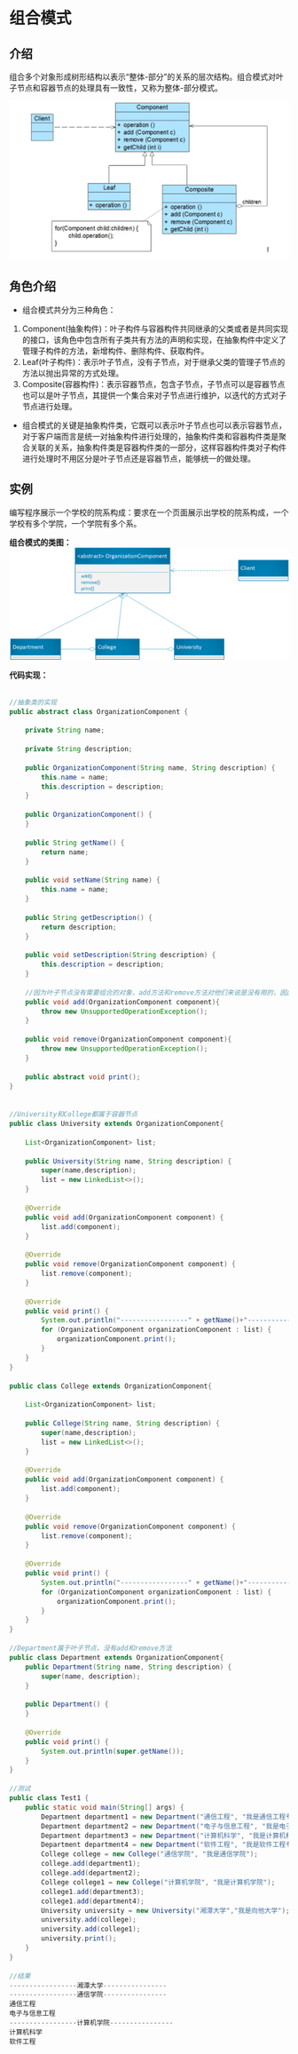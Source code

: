 # 组合模式

## 介绍

组合多个对象形成树形结构以表示“整体-部分”的关系的层次结构。组合模式对叶子节点和容器节点的处理具有一致性，又称为整体-部分模式。

![](vx_images/5168717237692.png)

## 角色介绍

* 组合模式共分为三种角色：
1. Component(抽象构件)：叶子构件与容器构件共同继承的父类或者是共同实现的接口，该角色中包含所有子类共有方法的声明和实现，在抽象构件中定义了管理子构件的方法，新增构件、删除构件、获取构件。
2. Leaf(叶子构件)：表示叶子节点，没有子节点，对于继承父类的管理子节点的方法以抛出异常的方式处理。
3. Composite(容器构件)：表示容器节点，包含子节点，子节点可以是容器节点也可以是叶子节点，其提供一个集合来对子节点进行维护，以迭代的方式对子节点进行处理。

* 组合模式的关键是抽象构件类，它既可以表示叶子节点也可以表示容器节点，对于客户端而言是统一对抽象构件进行处理的，抽象构件类和容器构件类是聚合关联的关系，抽象构件类是容器构件类的一部分，这样容器构件类对子构件进行处理时不用区分是叶子节点还是容器节点，能够统一的做处理。

## 实例

编写程序展示一个学校的院系构成：要求在一个页面展示出学校的院系构成，一个学校有多个学院，一个学院有多个系。

**组合模式的类图：**
![vx_images](vx_images/组合模式.png)

**代码实现：**

```java

//抽象类的实现
public abstract class OrganizationComponent {

    private String name;

    private String description;

    public OrganizationComponent(String name, String description) {
        this.name = name;
        this.description = description;
    }

    public OrganizationComponent() {
    }

    public String getName() {
        return name;
    }

    public void setName(String name) {
        this.name = name;
    }

    public String getDescription() {
        return description;
    }

    public void setDescription(String description) {
        this.description = description;
    }

    //因为叶子节点没有需要组合的对象，add方法和remove方法对他们来说是没有用的，因此不能设置为abstract让他们实现，要默认实现抛出不支持方法。
    public void add(OrganizationComponent component){
        throw new UnsupportedOperationException();
    }

    public void remove(OrganizationComponent component){
        throw new UnsupportedOperationException();
    }

    public abstract void print();
}


//University和College都属于容器节点
public class University extends OrganizationComponent{

    List<OrganizationComponent> list;

    public University(String name, String description) {
        super(name,description);
        list = new LinkedList<>();
    }

    @Override
    public void add(OrganizationComponent component) {
        list.add(component);
    }

    @Override
    public void remove(OrganizationComponent component) {
        list.remove(component);
    }

    @Override
    public void print() {
        System.out.println("-----------------" + getName()+"----------------");
        for (OrganizationComponent organizationComponent : list) {
            organizationComponent.print();
        }
    }
}

public class College extends OrganizationComponent{

    List<OrganizationComponent> list;

    public College(String name, String description) {
        super(name,description);
        list = new LinkedList<>();
    }

    @Override
    public void add(OrganizationComponent component) {
        list.add(component);
    }

    @Override
    public void remove(OrganizationComponent component) {
        list.remove(component);
    }

    @Override
    public void print() {
        System.out.println("-----------------" + getName()+"----------------");
        for (OrganizationComponent organizationComponent : list) {
            organizationComponent.print();
        }
    }
}

//Department属于叶子节点，没有add和remove方法
public class Department extends OrganizationComponent{
    public Department(String name, String description) {
        super(name, description);
    }

    public Department() {
    }

    @Override
    public void print() {
        System.out.println(super.getName());
    }
}

//测试
public class Test1 {
    public static void main(String[] args) {
        Department department1 = new Department("通信工程", "我是通信工程专业");
        Department department2 = new Department("电子与信息工程", "我是电子与信息专业");
        Department department3 = new Department("计算机科学", "我是计算机科学专业");
        Department department4 = new Department("软件工程", "我是软件工程专业");
        College college = new College("通信学院", "我是通信学院");
        college.add(department1);
        college.add(department2);
        College college1 = new College("计算机学院", "我是计算机学院");
        college1.add(department3);
        college1.add(department4);
        University university = new University("湘潭大学","我是向他大学");
        university.add(college);
        university.add(college1);
        university.print();
    }
}

//结果
-----------------湘潭大学----------------
-----------------通信学院----------------
通信工程
电子与信息工程
-----------------计算机学院----------------
计算机科学
软件工程


```
